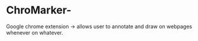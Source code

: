 # ChroMarker-
Google chrome extension -> allows user to annotate and draw on webpages whenever on whatever.
